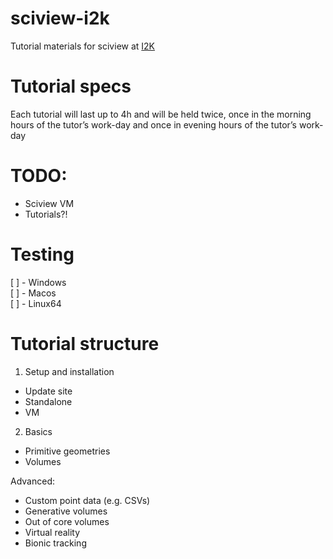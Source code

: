 # sciview-i2k

Tutorial materials for sciview at [I2K](https://www.janelia.org/you-janelia/conferences/from-images-to-knowledge-with-imagej-friends)

# Tutorial specs

Each tutorial will last up to 4h and will be held twice, once in the morning hours of the tutor’s work-day and once in evening hours of the tutor’s work-day

# TODO:

- Sciview VM
- Tutorials?!

# Testing

[ ] - Windows  
[ ] - Macos  
[ ] - Linux64  

# Tutorial structure

1. Setup and installation

- Update site
- Standalone
- VM

2. Basics

- Primitive geometries
- Volumes

Advanced:

- Custom point data (e.g. CSVs)
- Generative volumes
- Out of core volumes
- Virtual reality
- Bionic tracking

#
